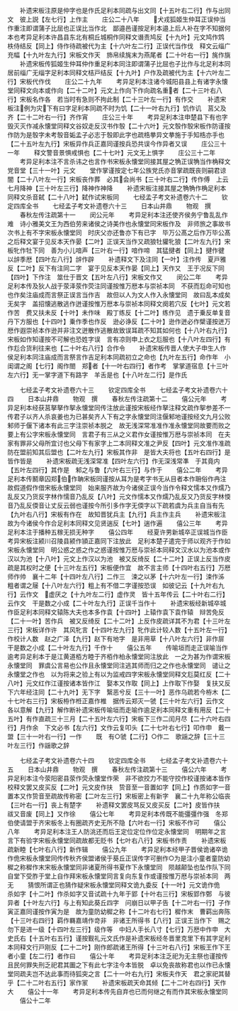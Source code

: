 <!-- { "loadSidebar": true } -->
　　补遗宋板注原是仲字也是作氏足利本同疏与出文同【十五叶右二行】作与出同文　彼上説【左七行】上作主
　　庄公二十八年
　　犬戎狐姬生仲耳正误仲当作重注即谓蒲子比屈也正误比当作北　鄙邉邑谨按足利本邉上后人补在字不知据何本也考异足利本许昌县东北有桐丘城桐作同释文谮责鸠反【十九叶】元文鸠作鸩　柣侍结反【同上】侍作待疏被代为主【十六叶左二行】正误代当作伐　释文云缁广充幅【十九叶左九行】宋板文作天　斾帛续旄末为燕尾者【二十叶右一行】旄作旐
　　补遗宋板传狐姬生仲耳仲作重足利本同注即谓蒲子比屈也子比作与北足利本同　居前缁广无缁字足利本同释文桔戸结反【十九叶】户作及疏被代为主【十六叶左二行】宋板代作伐
　　庄公二十九年
　　考异足利本注诸今城阳县县上有诸字永懐堂同释文向本或作向【二十二叶】元文上作向下作向疏名重者【二十三叶右八行】宋板名作各　若当时有急则不拘此制【二十三叶左一行】有作交
　　补遗宋板注例为灾下有曰字足利本同疏不时为饥【二十一叶右九行】饥作讥　莒父及齐【二十二叶右一行】齐作宵
　　庄公三十年
　　考异足利本注申楚县下有也字　毁灭灭作减永懐堂同释文谷奴走反汉书作彀【二十六叶】元文彀作彀宋板作防谨按作防为是彀字未考彀音姤孟子必志于彀即此字也疏梏拲异文拲施于手知梏亦手也【二十五叶左九行】宋板异作兵正嘉同谨按兵恐共误今作异者又误
　　庄公三十一年
　　释文警音景惧戒惧也【二十七叶】元文无上惧字
　　庄公三十二年
　　考异足利本注不言杀讳之也言作书宋板永懐堂同接其屋之觕正误觕当作桷释文党音堂【三十一叶】元文
　　堂作掌谨按定七年公族党氏亦音掌疏既丧则嗣君谅闇【二十八叶左一行】宋板丧作葬　必其会尚书【三十叶右二行】传作傅　上云七月降神【三十叶左三行】降神作神降
　　补遗宋板注接其屋之觕觕作桷足利本同释文杀音弑【二十八叶】弑作试宋板同
　　七经孟子考文补遗卷六十二
　　钦定四库全书
　　七经孟子考文补遗卷六十三
　　日本山井鼎
　　物观　撰
　　春秋左传注疏第十一
　　闵公元年
　　考异足利本注还使齐侯务宁鲁乱乱作难　诗小雅美文王为西伯劳来诸侯之诗美作也永懐堂同宋板作及　非师旅之事故书次书上有不字宋板永懐堂同　时庆父亦还鲁亦下有已字　毕万公髙之后作万毕公髙之后释文宴于见反本天作晏【二叶】正误天当作又疏狼牡貛牝狼【二叶左九行】宋板牝作牡下同　善为小儿喑声【三叶右一行】喑作啼　其猛揵者【同上】揵作徤　以辝季厯【四叶左八行】辝作辟
　　补遗释文下及注同【一叶】注作传　夏戸雅反【二叶】反下有注同二字　宴于见反本天作晏【同上】天作又　王于况反下同【四叶】下作注　筮仕于晋文【五叶左八行】宋板文作又
　　闵公二年
　　考异足利本传及狄人战于荥泽荥作荧注同谨按惟万厯本与崇祯本同　不获而尨命可知也也作矣注庙成而言祭正误言当作吉　故但以人为文人作入永懐堂同　故曰乱本成矣无矣字　盖招懐逃散逃作迸谨按惟万厯本与崇祯本同释文阕若穴反【七叶】元文若作苦　费又扶未反【十叶】未作味　殿丁练反【十二叶】练作见　遗于乗反单复音丹下方服也【十四叶】乗作季也作反　逊必诤反【二十叶】逊作迸必作檗谨按迸万厯作遐崇祯本作逊并非注文迸散作逃散故致误耳疏不知其如何也【十八叶右九行】宋板如作知谨按不可解也恐姓字误　言有凉则申上衣之尨服也【十八叶左四行】有作尨合货利往来也【二十叶右八行】合作令
　　补遗宋板传晋人使大子申生人作侯足利本同注庙成而言祭言作吉足利本同疏初立之命也【九叶左五行】命作年　小闺谓之阁【七行】阁作閤　郑者【十一叶右四行】者作考　掌掌道宿息【十三叶左六行】无一掌字道下有路字　羊舌是也【十八叶左二行】是作氏












　　七经孟子考文补遗卷六十三
　　钦定四库全书
　　七经孟子考文补遗卷六十四
　　日本山井鼎
　　物观　撰
　　春秋左传注疏第十二
　　僖公元年
　　考异足利本经获莒拏拏作挐永懐堂同传注放此谨按宋板经作拏注释文疏作挐参差不一传君子以齐人杀哀姜也为已甚矣齐人下有之字永懐堂同注偃邾地谨按经文九月公败邾师于偃下诸本有此三字注崇祯本脱之　故无浅深常准准作准永懐堂同故要而败之要上有公字宋板永懐堂同　言君子有三从之义君作女谨按惟万厯与崇祯本同　在夫家有罪非父母所宜讨也父母下有家字上二本同释文准之尹反【四叶】元文准作准疏防在盟前知其后盟也【二叶左九行】宋板其作非　是皆大夫将也【五叶右四行】是皆作皆是
　　补遗宋板疏无浅深常准【四叶左六行】作无深浅常凖　于其竟内【五叶左四行】其作是　邾之与鲁【六叶右三行】与作于
　　僖公二年
　　考异足利本传鬭章囚郑伯作聃宋板同谨按从耳为是考字书无从目者本作耼俗作冉注故假道假作借宋板永懐堂同　始来服齐故为今诸侯正误今当作令释文懦本又作燸乃乱反又乃货反字林作懦音乃乱反【八叶】元文作懦本又作燸乃乱反又乃货反字林愞音乃乱反偄音让丈反云弱也谨按今所引多作字无偄字以下疏若虞为兵主自当有先【九叶右八行】宋板有作在　故知晋犹兵主【九行】兵主作主兵
　　补遗宋板注故为今诸侯今作合足利本同释文见贤遄反【七叶】遄作遍
　　僖公三年
　　考异足利本注于播种五稼无损无种字
　　僖公四年
　　经夏许男新城卒正误城当作臣考异宋板注颍川召陵县颍作頴正嘉同下注放此　足利本楚子遣完于师以观齐于作如宋板永懐堂同　明公惑之惑之作之惑谨按惟万厯与崇祯本同释文汉水以为池本或作汉以为池【十八叶】元文上作汉以为池　被又反绮反【二十二叶】正误上反当作皮疏是其权时之便【十三叶左五行】宋板便作宜　故不言主师【十四叶右五行】万厯师作帅　襄十二年【十四叶左八行】二作三　涑之以茅【十六叶左一行】涑作泲　粗者谓之屦【十八叶左六行】粗上有不借二字谨按恐误　如彼记云【十九叶右九行】云作文　虚厌之【十九叶左二行】虚作灵　皆十五年传云【二十叶右二行】云作文　干是数之小成【二十叶左九行】正误千当作十
　　补遗宋板经新城卒城作臣足利本同释文辕陈大夫也本多作袁【十四叶】上辕作袁下袁作辕　辩苦免反【二十一叶】苦作兵　被又反绮反【二十二叶】上反作皮疏详其不为君【十三叶左三行】宋板详作许　其风牝言【十四叶左九行】牝作此计较人数【十五叶左一行】作校计人数　赵之广泽【九行】赵下有地字　是非用草【十八叶左六行】非作屝　干是数之小成【二十叶左九行】千作十
　　僖公五年
　　传喻垣而走正误喻当作逾考异足利本于是江黄道栢方睦于齐栢作柏永懐堂同注放此　一之为甚为作谓宋板永懐堂同　罪虞公言易也公作且永懐堂同注逃其师而归之之作也永懐堂同　谴让之永懐堂之作也　以为将来之验上有以为监戒四字宋板永懐堂同释文尨莫红反【二十八叶】元文红作江谨按诸本皆作江　娶本又作取【同上】上作取下作娶　复扶又反下六年经注同【二十九叶】无下字　繄恶兮反【三十一叶】恶作乌疏若今栫木【二十七叶右三行】宋板栫作栣正嘉作椎　据传云郑灭一虢【三十叶左六行】云作文　各以意解【九行】解作断补遗宋板传喻垣而走喻作逾足利本同释文重有用反【二十五叶】有作直疏三十三月【二十五叶左六行】宋板下三作二闰月尽【二十六叶右四行】月作余　下文必书【左六行】文作云复叩头【二十七叶右七行】叩作申　戴一盟【三十一叶右一行】一作
　　既　有○虢【二行】○作二　歌謡之辞【三十三叶左三行】作謡歌之辞










　　七经孟子考文补遗卷六十四
　　钦定四库全书
　　七经孟子考文补遗卷六十五
　　日本山井鼎
　　物观　撰
　　春秋左传注疏第十三
　　僖公六年
　　考异足利本注今荥阳密县荥作荧永懐堂作荣　非不欲挍力不能守挍作校谨按诸本皆作校释文罢又皮买反【二叶】元文皮作扶　贽音至一音置如字【同上】作质如字一音置本又作贽音至疏故传称密【二叶左三行】宋板密上有新字　襄二十九年称公临丧【三叶右一行】丧上有楚字
　　补遗释文罢皮骂反又皮买反【二叶】皮皆作扶　祓又音废【同上】又作徐
　　僖公七年
　　考异足利本传既不能彊彊作强　冬郑伯使请盟于齐宋板冬上有圈疏齐史无所不隐【六叶右一行】宋板不作可
　　僖公八年
　　考异足利本注王人防洮还而后王定位定位作位定永懐堂同　明期年之言言下有验字宋板永懐堂同疏故都无贬书【七叶右八行】宋板书作责
　　补遗宋板疏新睦【七叶右八行】新作辑
　　僖公九年
　　考异足利本经甲子晋侯诡诸卒诡作佹宋板永懐堂同传传秋齐侯盟诸侯于葵丘正误传字可删作○为是注小童者童防幼穉之称穉作末宋板永懐堂同非诸夏所得书夏作下永懐堂同　陨越颠坠也坠作队下同　自堂下受胙于堂上自作拜宋板永懐堂同言复向东复作或谨按惟万厯与崇祯本同　两无
　　猜恨所谓正也猜作疑宋板永懐堂同释文诡九委反【十一叶】元文诡作佹　杀如字【十二叶】作杀如字又音试疏十九年于郢【十叶右三行】宋板郢作鄄　与彼异者【十叶左六行】与上有知此葵丘四字　问崩日以甲子告【十二叶右一行】子作寅正嘉同谨按作寅为是　故为童防幼穉之称【十二叶右七行】穉作末　曹羁出奔陈【十三叶右四行】羁作羇嘉靖作竒非　非诸王所得书【八行】正误王当作下　赐之勿下是进一级【十四叶左三行】级作等　中妇人手长八寸【七行】万厯中作申　大史氏右【十五叶右五行】谨按觐礼元文氏作是补遗宋板经冬晋里克里下有其字足利本同释文行戸刚反【二十二叶】刚作郎疏诸王所得【十三叶右八行】宋板王作下王者小童【左二行】者作曰
　　僖公十年
　　考异足利本注乏祀为无主祭也谨按传且民何罪失刑乏祀君其圗之下有此七字注今本皆脱　卓以免丧故称君也以作已永懐堂同疏夫岂不达此事而待狐突之言【二十一叶右九行】宋板夫作天　君之家祀其替乎【二十二叶右五行】家作冡
　　补遗宋板疏天命其倾【二十二叶右四行】天作大
　　僖公十一年
　　考异足利本传先自弃也已而何继之有而作其宋板永懐堂同
　　僖公十二年
